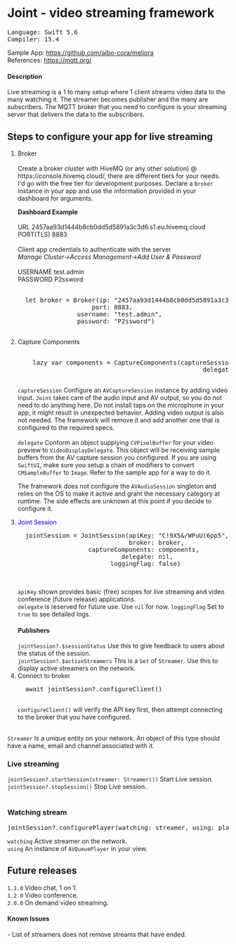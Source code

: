 # Joint - video streaming framework

<pre>
Language: Swift 5.6
Compiler: 15.4
</pre>
Sample App: https://github.com/aibo-cora/meliora
<br>
References: https://mqtt.org/

<h4> Description </h4>
  Live streaming is a 1 to many setup where 1 client streams video data to the many watching it. The streamer becomes publisher and the many are subscribers. The MQTT broker that you need to configure is your streaming server that delivers the data to the subscribers.

<h2> Steps to configure your app for live streaming </h2>
<ol>
<li> Broker <br><br>
  Create a broker cluster with HiveMQ (or any other solution) @ https://console.hivemq.cloud/, there are different tiers for your needs. I'd go with the free tier for development purposes. Declare a <code>Broker</code> instance in your app and use the information provided in your dashboard for arguments.
  
  <b> Dashboard Example </b><br><br>
  URL 2457aa93d1444b8cb0dd5d5891a3c3d6.s1.eu.hivemq.cloud<br>
  PORT(TLS) 8883 <br>
  <br>
  Client app credentials to authenticate with the server
  <br>
  <i>Manage Cluster->Access Management->Add User & Password</i><br>
  <br>
  USERNAME test.admin<br>
  PASSWORD P2ssword<br>
  <br>
  
  <pre>
  let broker = Broker(ip: "2457aa93d1444b8cb0dd5d5891a3c3d6.s1.eu.hivemq.cloud",
                    port: 8883,
                username: "test.admin",
                password: "P2ssword")
    </pre> </li>
<li> Capture Components <br><br>
  <pre>
    lazy var components = CaptureComponents(captureSession: CameraManager.shared.session,
                                                  delegate: FrameSupplier.shared)
  </pre>
  
  <code>captureSession</code> Configure an <code>AVCaptureSession</code> instance by adding video input. <code>Joint</code> takes care of the audio input and AV output, so you do not need to do anything here. Do not install taps on the microphone in your app, it might result in unexpected behavior. Adding video output is also not needed. The framework will remove it and add another one that is configured to the required specs.
  <br><br>
  <code>delegate</code> Conform an object supplying <code>CVPixelBuffer</code> for your video preview to <code>VideoDisplayDelegate</code>. This object will be receiving sample buffers from the AV capture session you configured. If you are using <code>SwiftUI</code>, make sure you setup a chain of modifiers to convert <code>CMSampleBuffer</code> to <code>Image</code>. Refer to the sample app for a way to do it.
  
  The framework does not configure the <code>AVAudioSession</code> singleton and relies on the OS to make it active and grant the necessary category at runtime. The side effects are unknown at this point if you decide to configure it.
<li style="color:blue"> Joint Session </li>
  <pre>
  jointSession = JointSession(apiKey: "C!9X5&/WPuU(6pp5",
                              broker: broker,
                   captureComponents: components,
                            delegate: nil,
                         loggingFlag: false)
  </pre>
  <br>
  <code>apiKey</code> shown provides basic (free) scopes for live streaming and video conference (future release) applications. <br>
  <code>delegate</code> is reserved for future use. Use <code>nil</code> for now.
  <code>loggingFlag</code> Set to <code>true</code> to see detailed logs.
  <h4> Publishers </h4>
  <code>jointSession?.$sessionStatus</code> Use this to give feedback to users about the status of the session.<br>
  <code>jointSession?.$activeStreamers</code> This is a <code>Set</code> of <code>Streamer</code>. Use this to display active streamers on the network.
<li> Connect to broker </li>
  <pre>
  await jointSession?.configureClient()
  </pre>
  <code>configureClient()</code> will verify the API key first, then attempt connecting to the broker that you have configured.
</ol>
<br>
<code>Streamer</code> Is a unique entity on your network. An object of this type should have a name, email and channel associated with it.
<br>
<h3>Live streaming</h3>
<code>jointSession?.startSession(streamer: Streamer())</code> Start Live session.<br>
<code>jointSession?.stopSession()</code> Stop Live session.<br><br>

<h3>Watching stream</h3>
<pre>
jointSession?.configurePlayer(watching: streamer, using: player)
</pre>
<code>watching</code> Active streamer on the network.<br>
<code>using</code> An instance of <code>AVQueuePlayer</code> in your view.

<h2> Future releases </h2>
<code>1.1.0</code> Video chat, 1 on 1.<br>
<code>1.2.0</code> Video conference.<br>
<code>2.0.0</code> On demand video streaming.<br>

<h4>Known Issues</h4>
- List of streamers does not remove streams that have ended.
